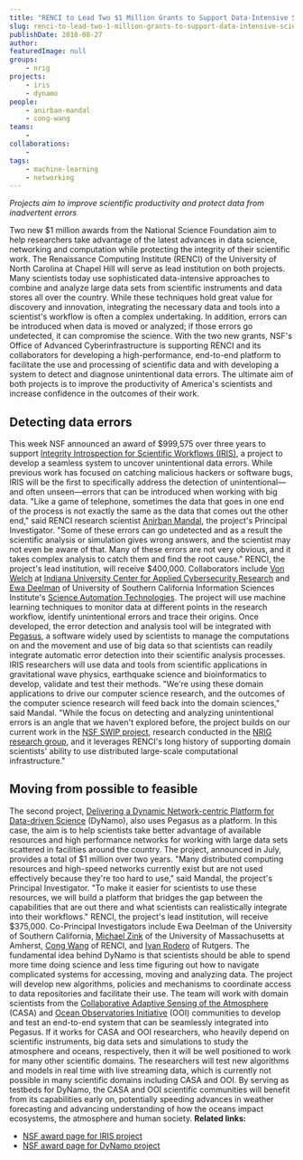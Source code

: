 ```yaml
---
title: "RENCI to Lead Two $1 Million Grants to Support Data-Intensive Scientific Research"
slug: renci-to-lead-two-1-million-grants-to-support-data-intensive-scientific-research
publishDate: 2018-08-27
author: 
featuredImage: null
groups:
    - nrig
projects:
    - iris
    - dynamo
people:
    - anirban-mandal
    - cong-wang
teams: 
    - 
collaborations:
    - 
tags:
    - machine-learning
    - networking
---
```

_Projects aim to improve scientific productivity and protect data from inadvertent errors_ 

Two new $1 million awards from the National Science Foundation aim to help researchers take advantage of the latest advances in data science, networking and computation while protecting the integrity of their scientific work. The Renaissance Computing Institute (RENCI) of the University of North Carolina at Chapel Hill will serve as lead institution on both projects. Many scientists today use sophisticated data-intensive approaches to combine and analyze large data sets from scientific instruments and data stores all over the country. While these techniques hold great value for discovery and innovation, integrating the necessary data and tools into a scientist's workflow is often a complex undertaking. In addition, errors can be introduced when data is moved or analyzed; if those errors go undetected, it can compromise the science. With the two new grants, NSF's Office of Advanced Cyberinfrastructure is supporting RENCI and its collaborators for developing a high-performance, end-to-end platform to facilitate the use and processing of scientific data and with developing a system to detect and diagnose unintentional data errors. The ultimate aim of both projects is to improve the productivity of America's scientists and increase confidence in the outcomes of their work.

## Detecting data errors

This week NSF announced an award of $999,575 over three years to support [Integrity Introspection for Scientific Workflows (IRIS)](https://sites.google.com/view/iris-nsf/home), a project to develop a seamless system to uncover unintentional data errors. While previous work has focused on catching malicious hackers or software bugs, IRIS will be the first to specifically address the detection of unintentional—and often unseen—errors that can be introduced when working with big data. "Like a game of telephone, sometimes the data that goes in one end of the process is not exactly the same as the data that comes out the other end," said RENCI research scientist [Anirban Mandal](http://nrig.renci.org/staff/anirban-mandal/), the project's Principal Investigator. "Some of these errors can go undetected and as a result the scientific analysis or simulation gives wrong answers, and the scientist may not even be aware of that. Many of these errors are not very obvious, and it takes complex analysis to catch them and find the root cause." RENCI, the project's lead institution, will receive $400,000\. Collaborators include [Von Welch](https://cacr.iu.edu/about/people/administration/von-welch.php) at [Indiana University Center for Applied Cybersecurity Research](https://cacr.iu.edu/index.php) and [Ewa Deelman](https://deelman.isi.edu/) of University of Southern California Information Sciences Institute's [Science Automation Technologies](https://scitech.isi.edu/). The project will use machine learning techniques to monitor data at different points in the research workflow, identify unintentional errors and trace their origins. Once developed, the error detection and analysis tool will be integrated with [Pegasus](https://pegasus.isi.edu/overview/), a software widely used by scientists to manage the computations on and the movement and use of big data so that scientists can readily integrate automatic error detection into their scientific analysis processes. IRIS researchers will use data and tools from scientific applications in gravitational wave physics, earthquake science and bioinformatics to develop, validate and test their methods.   "We're using these domain applications to drive our computer science research, and the outcomes of the computer science research will feed back into the domain sciences," said Mandal. "While the focus on detecting and analyzing unintentional errors is an angle that we haven't explored before, the project builds on our current work in the [NSF SWIP project](https://cacr.iu.edu/projects/swip/index.php), research conducted in the [NRIG research group](http://nrig.renci.org/), and it leverages RENCI's long history of supporting domain scientists' ability to use distributed large-scale computational infrastructure."

## Moving from possible to feasible

The second project, [Delivering a Dynamic Network-centric Platform for Data-driven Science](https://sites.google.com/view/dynamo-nsf/home) (DyNamo), also uses Pegasus as a platform. In this case, the aim is to help scientists take better advantage of available resources and high performance networks for working with large data sets scattered in facilities around the country. The project, announced in July, provides a total of $1 million over two years. "Many distributed computing resources and high-speed networks currently exist but are not used effectively because they're too hard to use," said Mandal, the project's Principal Investigator. "To make it easier for scientists to use these resources, we will build a platform that bridges the gap between the capabilities that are out there and what scientists can realistically integrate into their workflows." RENCI, the project's lead institution, will receive $375,000\. Co-Principal Investigators include Ewa Deelman of the University of Southern California, [Michael Zink](http://www.ecs.umass.edu/ece/zink/Home.html) of the University of Massachusetts at Amherst, [Cong Wang](http://nrig.renci.org/staff/cong-wang/) of RENCI, and [Ivan Rodero](http://irodero.info/) of Rutgers. The fundamental idea behind DyNamo is that scientists should be able to spend more time doing science and less time figuring out how to navigate complicated systems for accessing, moving and analyzing data. The project will develop new algorithms, policies and mechanisms to coordinate access to data repositories and facilitate their use. The team will work with domain scientists from the [Collaborative Adaptive Sensing of the Atmosphere](http://www.casa.umass.edu/index.php) (CASA) and [Ocean Observatories Initiative](https://oceanobservatories.org/) (OOI) communities to develop and test an end-to-end system that can be seamlessly integrated into Pegasus. If it works for CASA and OOI researchers, who heavily depend on scientific instruments, big data sets and simulations to study the atmosphere and oceans, respectively, then it will be well positioned to work for many other scientific domains. The researchers will test new algorithms and models in real time with live streaming data, which is currently not possible in many scientific domains including CASA and OOI. By serving as testbeds for DyNamo, the CASA and OOI scientific communities will benefit from its capabilities early on, potentially speeding advances in weather forecasting and advancing understanding of how the oceans impact ecosystems, the atmosphere and human society. **Related links:**

*   [NSF award page for IRIS project](https://www.nsf.gov/awardsearch/showAward?AWD_ID=1839900&HistoricalAwards=false)
*   [NSF award page for DyNamo project](https://www.nsf.gov/awardsearch/showAward?AWD_ID=1826997&HistoricalAwards=false)
